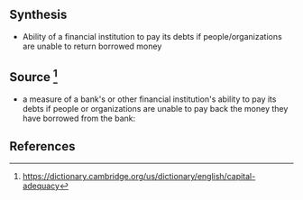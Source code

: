 ## Synthesis
- Ability of a financial institution to pay its debts if people/organizations are unable to return borrowed money
## Source [^1]
- a measure of a bank's or other financial institution's ability to pay its debts if people or organizations are unable to pay back the money they have borrowed from the bank:
## References

[^1]: https://dictionary.cambridge.org/us/dictionary/english/capital-adequacy